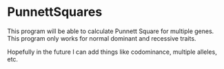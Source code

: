 # PunnettSquares
This program will be able to calculate Punnett Square for multiple genes. This program only works for normal dominant and recessive traits.
  
Hopefully in the future I can add things like codominance, multiple alleles, etc.
